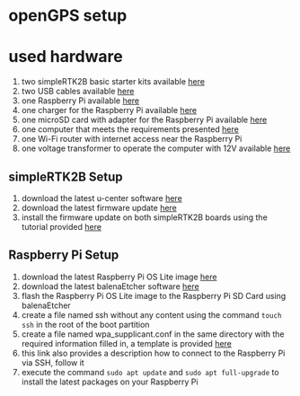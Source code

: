 # openGPS setup

# used hardware
1. two simpleRTK2B basic starter kits available [here](https://www.ardusimple.com/product/simplertk2b-basic-starter-kit-ip65/)
2. two USB cables available [here](https://www.amazon.de/AmazonBasics-Male-Micro-Cable-Black/dp/B07232M876/)
3. one Raspberry Pi available [here](https://www.raspberrypi.org/products/raspberry-pi-4-model-b/)
4. one charger for the Raspberry Pi available [here](https://www.raspberrypi.org/products/type-c-power-supply/)
5. one microSD card with adapter for the Raspberry Pi available [here](https://www.amazon.de/SanDisk-Ultra-Micro-Adapter-SDSQUNC-016G-GN6MA/dp/B010Q57SEE/)
6. one computer that meets the requirements presented [here](https://geizhals.at/?cat=nb&xf=10929_Windows+10%7E13345_LTE%7E13732_2%7E2379_15%7E83_Touchscreen%7E9_1920x1080)
7. one Wi-Fi router with internet access near the Raspberry Pi
8. one voltage transformer to operate the computer with 12V available [here](https://www.amazon.de/Spannungswandler-Wechselrichter-BESTEK-Zigarettenanzünder-Autobatterieclips/dp/B00JGJL4ZQ/)

## simpleRTK2B Setup
1. download the latest u-center software [here](https://www.u-blox.com/en/product/u-center)
2. download the latest firmware update [here](https://www.u-blox.com/en/product/zed-f9p-module#tab-documentation-resources)
3. install the firmware update on both simpleRTK2B boards using the tutorial provided [here](https://www.ardusimple.com/zed-f9p-firmware-update-with-simplertk2b/)

## Raspberry Pi Setup
1. download the latest Raspberry Pi OS Lite image [here](https://www.raspberrypi.org/software/operating-systems/)
2. download the latest balenaEtcher software [here](https://www.balena.io/etcher/)
3. flash the Raspberry Pi OS Lite image to the Raspberry Pi SD Card using balenaEtcher
4. create a file named ssh without any content using the command ```touch ssh``` in the root of the boot partition
5. create a file named wpa_supplicant.conf in the same directory with the required information filled in, a template is provided [here](https://medium.com/coinmonks/run-raspberry-pi-in-a-true-headless-state-cfb3431667de)
6. this link also provides a description how to connect to the Raspberry Pi via SSH, follow it
7. execute the command ```sudo apt update``` and ```sudo apt full-upgrade``` to install the latest packages on your Raspberry Pi




